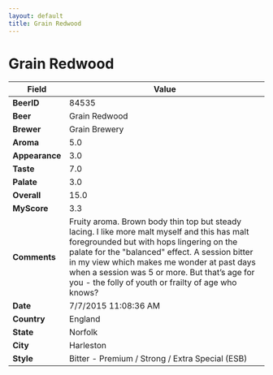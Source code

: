 ```yaml
---
layout: default
title: Grain Redwood
---
```


# Grain Redwood

| Field         | Value     |
|---------------|-----------|
| **BeerID** | 84535 |
| **Beer** | Grain Redwood |
| **Brewer** | Grain Brewery |
| **Aroma** | 5.0 |
| **Appearance** | 3.0 |
| **Taste** | 7.0 |
| **Palate** | 3.0 |
| **Overall** | 15.0 |
| **MyScore** | 3.3 |
| **Comments** | Fruity aroma. Brown body thin top but steady lacing. I like more malt myself and this has malt foregrounded but with hops lingering on the palate for the &quot;balanced&quot; effect. A session bitter in my view which makes me wonder at past days when a session was 5 or more. But that’s age for you - the folly of youth or frailty of age who knows? |
| **Date** | 7/7/2015 11:08:36 AM |
| **Country** | England |
| **State** | Norfolk |
| **City** | Harleston |
| **Style** | Bitter - Premium / Strong / Extra Special (ESB) |
